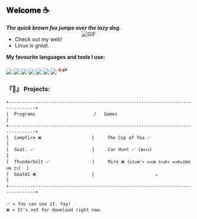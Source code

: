 ## **𝐖𝐞𝐥𝐜𝐨𝐦𝐞 ☕**
***The quick brown fox jumps over the lazy dog.***
  <img align="right" alt="GIF" src="https://i.imgur.com/XLoUTDF.png" width="300"/>
  
- Check out my web!
- Linux is great. 

**My favourite languages and tools I use:**  

<code><img height="25" src="https://i.imgur.com/jI8K2oe.png"></code>
<code><img height="25" src="https://i.imgur.com/emR5p0Y.png"></code>
<code><img height="25" src="https://i.imgur.com/kEuU82j.png"></code>
<code><img height="25" src="https://i.imgur.com/6FB64I2.png"></code>
<code><img height="25" src="https://i.imgur.com/UTo2THv.png"></code>
<code><img height="25" src="https://i.imgur.com/RdnXuz8.png"></code>
<code><img height="25" src="https://i.imgur.com/IHOnwgS.png"></code>
<code><img height="25" src="https://raw.githubusercontent.com/github/explore/80688e429a7d4ef2fca1e82350fe8e3517d3494d/topics/git/git.png"></code>

### **『🚧』 Projects:**

```text
+--------------------------------------------------------------------------------+
|  Programs                      /   Games                                       |
+--------------------------------------------------------------------------------+ 
[  Campfire ❌                   |     The Cup of Tea ✅                          ]
[  Goat. ✅                      |     Car Hunt ✅ (ʙᴇᴛᴀ)                         ]
[  Thunderbolt ✅                |     Mire ❌ (ᴅɪᴅɴ'ᴛ ᴇᴠᴇɴ sᴛᴀʀᴛ ᴡᴏʀᴋɪɴɢ ᴏɴ ɪᴛ)  ]
[  GoatAI ❌                     |                       ☕                       ]
+--------------------------------------------------------------------------------+

✅ = You can use it. Yay!
❌ = It's not for download right now.
```
